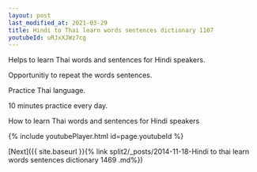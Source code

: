 ```yaml
---
layout: post
last_modified_at: 2021-03-29
title: Hindi to Thai learn words sentences dictionary 1107 
youtubeId: uRJxXJWz7cg
---
```

 
 
Helps to learn Thai words and sentences for Hindi speakers.

Opportunitiy to repeat the words sentences. 

Practice Thai language. 
 
10 minutes practice every day. 
 
How to learn Thai words and sentences for Hindi speakers 
 
{% include youtubePlayer.html id=page.youtubeId %}
 
 
[Next]({{ site.baseurl }}{% link  split2/_posts/2014-11-18-Hindi to thai learn words sentences dictionary 1469 .md%})
 
